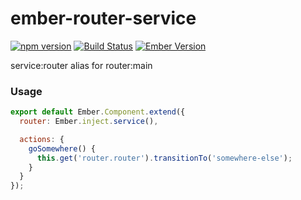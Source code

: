 # ember-router-service
[![npm version](https://badge.fury.io/js/ember-router-service.svg)](https://badge.fury.io/js/ember-router-service)
[![Build Status](https://travis-ci.org/kellyselden/ember-router-service.svg?branch=master)](https://travis-ci.org/kellyselden/ember-router-service)
[![Ember Version](https://img.shields.io/badge/ember-1.13%2B-brightgreen.svg)](https://www.emberjs.com/)

service:router alias for router:main

### Usage

```js
export default Ember.Component.extend({
  router: Ember.inject.service(),

  actions: {
    goSomewhere() {
      this.get('router.router').transitionTo('somewhere-else');
    }
  }
});
```
